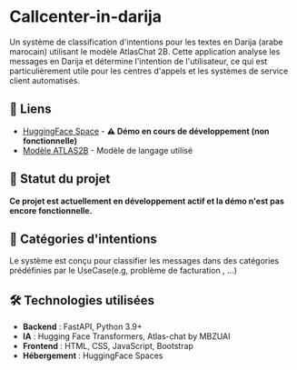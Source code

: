 # Callcenter-in-darija

Un système de classification d'intentions pour les textes en Darija (arabe marocain) utilisant le modèle AtlasChat 2B. Cette application analyse les messages en Darija et détermine l'intention de l'utilisateur, ce qui est particulièrement utile pour les centres d'appels et les systèmes de service client automatisés.

## 🔗 Liens

- [HuggingFace Space](https://huggingface.co/spaces/mohamedGOUALI/TEMPORAIRE) - **⚠️ Démo en cours de développement (non fonctionnelle)**
- [Modèle ATLAS2B](https://huggingface.co/mohamedGOUALI/ATLAS2B_test) - Modèle de langage utilisé

## 🚧 Statut du projet

**Ce projet est actuellement en développement actif et la démo n'est pas encore fonctionnelle.**

## 🧠 Catégories d'intentions

Le système est conçu pour classifier les messages dans des catégories prédéfinies par le UseCase(e.g, problème de facturation , ...)

## 🛠️ Technologies utilisées

- **Backend** : FastAPI, Python 3.9+
- **IA** : Hugging Face Transformers, Atlas-chat by MBZUAI
- **Frontend** : HTML, CSS, JavaScript, Bootstrap
- **Hébergement** : HuggingFace Spaces

